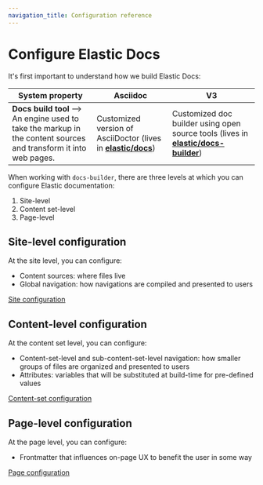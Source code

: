 ```yaml
---
navigation_title: Configuration reference
---
```


# Configure Elastic Docs

It's first important to understand how we build Elastic Docs:

| System property | Asciidoc | V3 |
| -------------------- | -------------------- | -------------------- |
| **Docs build tool** --> An engine used to take the markup in the content sources and transform it into web pages. | Customized version of AsciiDoctor (lives in [**elastic/docs**](https://github.com/elastic/docs)) | Customized doc builder using open source tools (lives in [**elastic/docs-builder**](https://github.com/elastic/docs-builder)) |

When working with `docs-builder`, there are three levels at which you can configure Elastic documentation:

1. Site-level
2. Content set-level
3. Page-level

## Site-level configuration

At the site level, you can configure:

* Content sources: where files live
* Global navigation: how navigations are compiled and presented to users

[Site configuration](./site/index.md)

## Content-level configuration

At the content set level, you can configure:

* Content-set-level and sub-content-set-level navigation: how smaller groups of files are organized and presented to users
* Attributes: variables that will be substituted at build-time for pre-defined values

[Content-set configuration](./content-set/index.md)

## Page-level configuration

At the page level, you can configure:

* Frontmatter that influences on-page UX to benefit the user in some way

[Page configuration](./page.md)